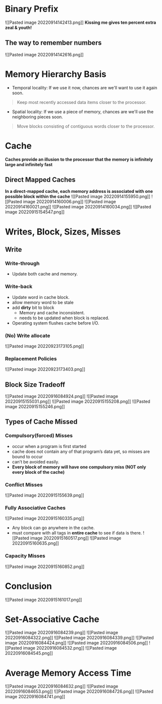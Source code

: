 # Binary Prefix
![[Pasted image 20220914142413.png]]
**Kissing me gives ten percent extra zeal & youth!**
## The way to remember numbers
![[Pasted image 20220914142616.png]]
# Memory Hierarchy Basis
* Temporal locality: If we use it now, chances are we'll want to use it again soon.
> Keep most recently accessed data items closer to the processor.
* Spatial locality: If we use a piece of memory, chances are we'll use the neighboring pieces soon.
> Move blocks consisting of contiguous words closer to the processor.
# Cache
**Caches provide an illusion to the processor that the memory is infinitely large and infinitely fast**
## Direct Mapped Caches
**In a direct-mapped cache, each memory address is associated with one possible block within the cache**
![[Pasted image 20220914155950.png]]
![[Pasted image 20220914160006.png]]
![[Pasted image 20220914160021.png]]
![[Pasted image 20220914160034.png]]
![[Pasted image 20220915154547.png]]
# Writes, Block, Sizes, Misses
## Write
### Write-through
* Update both cache and memory.
### Write-back
* Update word in cache block.
* allow memory word to be stale
* add **dirty** bit to block
	* Memory and cache inconsistent.
	* needs to be updated when block is replaced.
* Operating system flushes cache before I/O.
### (No) Write allocate
![[Pasted image 20220923173105.png]]
### Replacement Policies 
![[Pasted image 20220923173403.png]]
## Block Size Tradeoff
![[Pasted image 20220916084924.png]]
![[Pasted image 20220915155031.png]]
![[Pasted image 20220915155208.png]]
![[Pasted image 20220915155246.png]]
## Types of Cache Missed
### Compulsory(forced) Misses
* occur when a program is first started
* cache does not contain any of that program’s data yet, so misses are bound to occur
* can’t be avoided easily.
* **Every block of memory will have one compulsory miss (NOT only every block of the cache)** 
### Conflict Misses
![[Pasted image 20220915155639.png]]
### Fully Associative Caches
![[Pasted image 20220915160335.png]]
* Any block can go anywhere in the cache.
* must compare with all tags in **entire cache** to see if data is there.
![[Pasted image 20220915160517.png]]
![[Pasted image 20220915160635.png]]
### Capacity Misses
![[Pasted image 20220915160852.png]]
# Conclusion
![[Pasted image 20220915161017.png]]

# Set-Associative Cache
![[Pasted image 20220916084239.png]]
![[Pasted image 20220916084322.png]]
![[Pasted image 20220916084339.png]]
![[Pasted image 20220916084424.png]]
![[Pasted image 20220916084506.png]]
![[Pasted image 20220916084532.png]]
![[Pasted image 20220916084545.png]]
# Average Memory Access Time
![[Pasted image 20220916084632.png]]
![[Pasted image 20220916084653.png]]
![[Pasted image 20220916084726.png]]
![[Pasted image 20220916084741.png]]